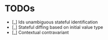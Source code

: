 # TODOs

  - [_] Ids unambiguous stateful identification
  - [_] Stateful diffing based on initial value type
  - [_] Contextual contravariant